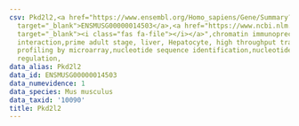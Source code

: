 ```yaml
---
csv: Pkd2l2,<a href="https://www.ensembl.org/Homo_sapiens/Gene/Summary?db=core;g=ENSMUSG00000014503"
  target="_blank">ENSMUSG00000014503</a>,<a href="https://www.ncbi.nlm.nih.gov/pubmed/23834426"
  target="_blank"><i class="fas fa-file"></i></a>",chromatin immunoprecipitation assay,direct
  interaction,prime adult stage, liver, Hepatocyte, high throughput transcription
  profiling by microarray,nucleotide sequence identification,nucleotide sequence identification,transcriptional
  regulation,
data_alias: Pkd2l2
data_id: ENSMUSG00000014503
data_numevidence: 1
data_species: Mus musculus
data_taxid: '10090'
title: Pkd2l2
---
```

